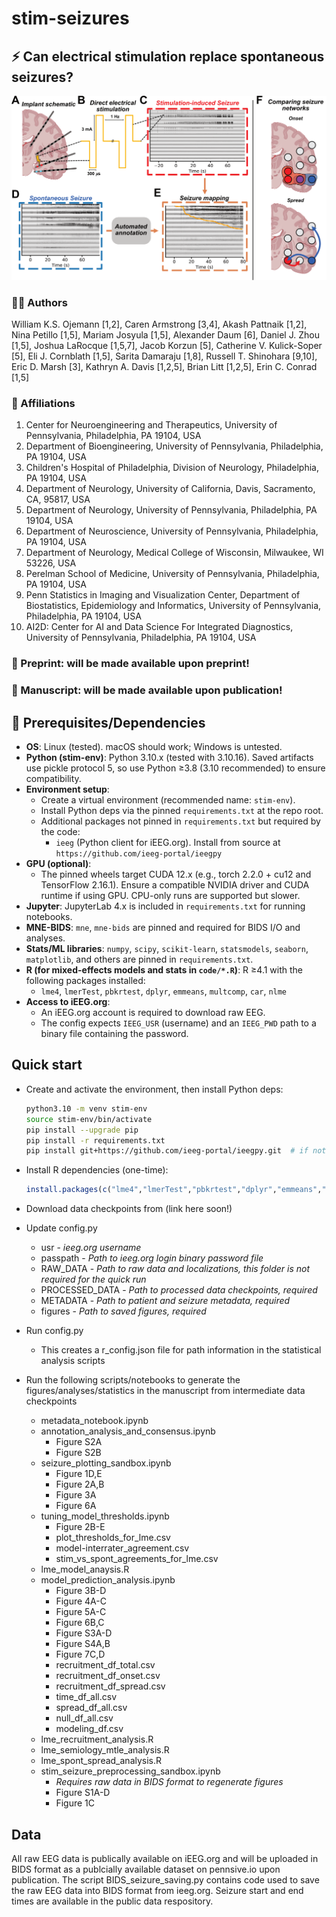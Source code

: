 # stim-seizures
## ⚡️ Can electrical stimulation replace spontaneous seizures?
<img src="https://github.com/penn-cnt/stim-seizures-manuscript/blob/main/cover_fig.png" width="750">

### 👨‍🍳 Authors
William K.S. Ojemann [1,2], Caren Armstrong [3,4], Akash Pattnaik [1,2], Nina Petillo [1,5], Mariam Josyula [1,5], Alexander Daum [6], Daniel J. Zhou [1,5], Joshua LaRocque [1,5,7], Jacob Korzun [5], Catherine V. Kulick-Soper [5], Eli J. Cornblath [1,5], Sarita Damaraju [1,8], Russell T. Shinohara [9,10], Eric D. Marsh [3], Kathryn A. Davis [1,2,5], Brian Litt [1,2,5], Erin C. Conrad [1,5]

### 🏦 Affiliations
1. Center for Neuroengineering and Therapeutics, University of Pennsylvania, Philadelphia, PA 19104, USA
2. Department of Bioengineering, University of Pennsylvania, Philadelphia, PA 19104, USA
3. Children's Hospital of Philadelphia, Division of Neurology, Philadelphia, PA 19104, USA
4. Department of Neurology, University of California, Davis, Sacramento, CA, 95817, USA	
5. Department of Neurology, University of Pennsylvania, Philadelphia, PA 19104, USA
6. Department of Neuroscience, University of Pennsylvania, Philadelphia, PA 19104, USA
7. Department of Neurology, Medical College of Wisconsin, Milwaukee, WI 53226, USA
8. Perelman School of Medicine, University of Pennsylvania, Philadelphia, PA 19104, USA
9. Penn Statistics in Imaging and Visualization Center, Department of Biostatistics, Epidemiology and Informatics, University of Pennsylvania, Philadelphia, PA 19104, USA
10. AI2D: Center for AI and Data Science For Integrated Diagnostics, University of Pennsylvania, Philadelphia, PA 19104, USA

### 🧪 Preprint: will be made available upon preprint!
### 🔬 Manuscript: will be made available upon publication!

## 🤖 Prerequisites/Dependencies
- **OS**: Linux (tested). macOS should work; Windows is untested.
- **Python (stim-env)**: Python 3.10.x (tested with 3.10.16). Saved artifacts use pickle protocol 5, so use Python ≥3.8 (3.10 recommended) to ensure compatibility.
- **Environment setup**:
  - Create a virtual environment (recommended name: `stim-env`).
  - Install Python deps via the pinned `requirements.txt` at the repo root.
  - Additional packages not pinned in `requirements.txt` but required by the code:
    - `ieeg` (Python client for iEEG.org). Install from source at `https://github.com/ieeg-portal/ieegpy`
- **GPU (optional)**:
  - The pinned wheels target CUDA 12.x (e.g., torch 2.2.0 + cu12 and TensorFlow 2.16.1). Ensure a compatible NVIDIA driver and CUDA runtime if using GPU. CPU-only runs are supported but slower.
- **Jupyter**: JupyterLab 4.x is included in `requirements.txt` for running notebooks.
- **MNE-BIDS**: `mne`, `mne-bids` are pinned and required for BIDS I/O and analyses.
- **Stats/ML libraries**: `numpy`, `scipy`, `scikit-learn`, `statsmodels`, `seaborn`, `matplotlib`, and others are pinned in `requirements.txt`.
- **R (for mixed-effects models and stats in `code/*.R`)**: R ≥4.1 with the following packages installed:
  - `lme4`, `lmerTest`, `pbkrtest`, `dplyr`, `emmeans`, `multcomp`, `car`, `nlme`
- **Access to iEEG.org**:
  - An iEEG.org account is required to download raw EEG.
  - The config expects `IEEG_USR` (username) and an `IEEG_PWD` path to a binary file containing the password.

## Quick start
- Create and activate the environment, then install Python deps:
  ```bash
  python3.10 -m venv stim-env
  source stim-env/bin/activate
  pip install --upgrade pip
  pip install -r requirements.txt
  pip install git+https://github.com/ieeg-portal/ieegpy.git  # if not already present in your env
  ```
- Install R dependencies (one-time):
  ```r
  install.packages(c("lme4","lmerTest","pbkrtest","dplyr","emmeans","multcomp","car","nlme","jsonlite"))
  ```
- Download data checkpoints from (link here soon!)

- Update config.py
    - usr - *ieeg.org username*
    - passpath - *Path to ieeg.org login binary password file*
    - RAW_DATA - *Path to raw data and localizations, this folder is not required for the quick run*
    - PROCESSED_DATA - *Path to processed data checkpoints, required*
    - METADATA - *Path to patient and seizure metadata, required*
    - figures - *Path to saved figures, required*
- Run config.py
    - This creates a r_config.json file for path information in the statistical analysis scripts
- Run the following scripts/notebooks to generate the figures/analyses/statistics in the manuscript from intermediate data checkpoints
    - metadata_notebook.ipynb
    - annotation_analysis_and_consensus.ipynb
        - Figure S2A
        - Figure S2B
    - seizure_plotting_sandbox.ipynb
        - Figure 1D,E
        - Figure 2A,B
        - Figure 3A
        - Figure 6A
    - tuning_model_thresholds.ipynb
        - Figure 2B-E
        - plot_thresholds_for_lme.csv
        - model-interrater_agreement.csv
        - stim_vs_spont_agreements_for_lme.csv
    - lme_model_anaysis.R
    - model_prediction_analysis.ipynb
        - Figure 3B-D
        - Figure 4A-C
        - Figure 5A-C
        - Figure 6B,C
        - Figure S3A-D
        - Figure S4A,B
        - Figure 7C,D
        - recruitment_df_total.csv
        - recruitment_df_onset.csv
        - recruitment_df_spread.csv
        - time_df_all.csv
        - spread_df_all.csv
        - null_df_all.csv
        - modeling_df.csv
    - lme_recruitment_analysis.R
    - lme_semiology_mtle_analysis.R
    - lme_spont_spread_analysis.R
    - stim_seizure_preprocessing_sandbox.ipynb
        - *Requires raw data in BIDS format to regenerate figures*
        - Figure S1A-D
        - Figure 1C

## Data
All raw EEG data is publically available on iEEG.org and will be uploaded in BIDS format as a publcially available dataset on pennsive.io upon publication. The script BIDS_seizure_saving.py contains code used to save the raw EEG data into BIDS format from ieeg.org. Seizure start and end times are available in the public data respository.
